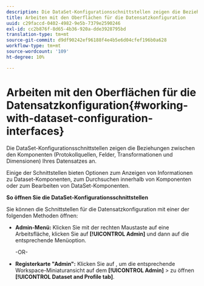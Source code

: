 ```yaml
---
description: Die DataSet-Konfigurationsschnittstellen zeigen die Beziehungen zwischen den Komponenten (Protokollquellen, Felder, Transformationen und Dimensionen) Ihres Datensatzes an.
title: Arbeiten mit den Oberflächen für die Datensatzkonfiguration
uuid: c29faccd-0402-4982-9e5b-7379e2590246
exl-id: cc2b876f-8d65-4b36-920a-dde3928795bd
translation-type: tm+mt
source-git-commit: d9df90242ef96188f4e4b5e6d04cfef196b0a628
workflow-type: tm+mt
source-wordcount: '109'
ht-degree: 10%

---
```


# Arbeiten mit den Oberflächen für die Datensatzkonfiguration{#working-with-dataset-configuration-interfaces}

Die DataSet-Konfigurationsschnittstellen zeigen die Beziehungen zwischen den Komponenten (Protokollquellen, Felder, Transformationen und Dimensionen) Ihres Datensatzes an.

Einige der Schnittstellen bieten Optionen zum Anzeigen von Informationen zu Dataset-Komponenten, zum Durchsuchen innerhalb von Komponenten oder zum Bearbeiten von DataSet-Komponenten.

**So öffnen Sie die DataSet-Konfigurationsschnittstellen**

Sie können die Schnittstellen für die Datensatzkonfiguration mit einer der folgenden Methoden öffnen:

* **Admin-Menü:** Klicken Sie mit der rechten Maustaste auf eine Arbeitsfläche, klicken Sie auf  **[!UICONTROL Admin]** und dann auf die entsprechende Menüoption.

   -OR-

* **Registerkarte &quot;Admin&quot;:** Klicken Sie auf , um die entsprechende Workspace-Miniaturansicht auf dem  **[!UICONTROL Admin]** > zu öffnen  **[!UICONTROL Dataset and Profile tab]**.
